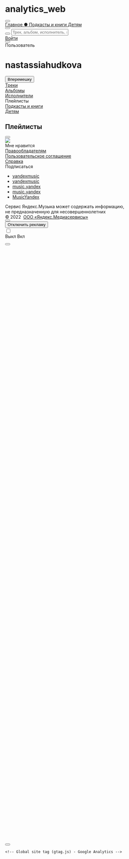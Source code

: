# analytics_web
<!DOCTYPE html>
<html>
<head>
    <meta http-equiv="X-UA-Compatible" content="IE=EmulateIE7,IE=edge"/>
    <meta http-equiv="Content-type" content="text/html; charset=utf-8"/>
    <meta http-equiv="Content-language" content="ru"/>
    <link rel="alternate" hreflang="en" type="text/html" href="https://music.yandex.by/users/nastassiahudkova/playlists?lang=en"/>
    <link rel="alternate" hreflang="hy" type="text/html" href="https://music.yandex.by/users/nastassiahudkova/playlists?lang=hy"/>
    <link rel="alternate" hreflang="uz" type="text/html" href="https://music.yandex.by/users/nastassiahudkova/playlists?lang=uz"/>
    <link rel="alternate" hreflang="kk" type="text/html" href="https://music.yandex.by/users/nastassiahudkova/playlists?lang=kk"/>
    <link rel="alternate" hreflang="uk" type="text/html" href="https://music.yandex.by/users/nastassiahudkova/playlists?lang=uk"/>
    <link rel="alternate" hreflang="az" type="text/html" href="https://music.yandex.by/users/nastassiahudkova/playlists?lang=az"/>
    <meta name="viewport" content="width=device-width, initial-scale=0.7"/>
    <meta name="skype_toolbar" content="skype_toolbar_parser_compatible"/>
    <meta name="robots" content="noyaca"/>
    <title>Яндекс.Музыка</title>
    <link href="/index.css?v=2.144.0" rel="stylesheet" type="text/css"/>
    <link rel="icon" type="image/png" href="/favicon16.png" sizes="16x16"/>
    <link rel="icon" type="image/png" href="/favicon32.png" sizes="32x32"/>
    <link rel="search" type="application/opensearchdescription+xml" href="/opensearch.xml" title="Яндекс.Музыка"/>
    <link rel="apple-touch-icon" href="https://music.yandex.by/blocks/common/apple-touch.60x60.png">
    <link rel="apple-touch-icon" sizes="76x76" href="https://music.yandex.by/blocks/common/apple-touch.76x76.png">
    <link rel="apple-touch-icon" sizes="120x120" href="https://music.yandex.by/blocks/common/apple-touch.120x120.png">
    <link rel="apple-touch-icon" sizes="152x152" href="https://music.yandex.by/blocks/common/apple-touch.152x152.png">
    <link rel="apple-touch-icon" sizes="180x180" href="https://music.yandex.by/blocks/common/apple-touch.180x180.png">
    <meta name="msApplication-ID" content="A025C540.Yandex.Music"/>
    <meta name="msApplication-PackageFamilyName" content="A025C540.Yandex.Music_vfvw9svesycw6"/>
    <script nonce="ppuPBikNVEA6VhJn4RLHyA==">
    !function(i, t) {
        if (i.Ya = i.Ya || {}, Ya.Rum)
            throw new Error("Rum: interface is already defined");
        var n = i.performance,
            e = n && n.timing && n.timing.navigationStart || Ya.startPageLoad || +new Date,
            s = i.requestAnimationFrame;
        Ya.Rum = {
            enabled: !!n,
            vsStart: document.visibilityState,
            vsChanged: !1,
            _defTimes: [],
            _defRes: [],
            _deltaMarks: {},
            _markListeners: {},
            _settings: {},
            _vars: {},
            init: function(i, t) {
                this._settings = i,
                this._vars = t
            },
            getTime: n && n.now ? function() {
                return n.now()
            } : Date.now ? function() {
                return Date.now() - e
            } : function() {
                return new Date - e
            },
            time: function(i) {
                this._deltaMarks[i] = [this.getTime()]
            },
            timeEnd: function(i, t) {
                var n = this._deltaMarks[i];
                n && 0 !== n.length && n.push(this.getTime(), t)
            },
            sendTimeMark: function(i, t, n, e) {
                void 0 === t && (t = this.getTime()),
                this._defTimes.push([i, t, e]),
                this.mark(i, t)
            },
            sendResTiming: function(i, t) {
                this._defRes.push([i, t])
            },
            sendRaf: function(i) {
                var t = this.getSetting("forcePaintTimeSending");
                if (s && (t || !this.isVisibilityChanged())) {
                    var n = this,
                        e = "2616." + i;
                    s(function() {
                        !t && n.isVisibilityChanged() || (n.getSetting("sendFirstRaf") && n.sendTimeMark(e + ".205"), s(function() {
                            !t && n.isVisibilityChanged() || n.sendTimeMark(e + ".1928")
                        }))
                    })
                }
            },
            isVisibilityChanged: function() {
                return this.vsStart && ("visible" !== this.vsStart || this.vsChanged)
            },
            mark: n && n.mark ? function(i, t) {
                n.mark(i + (t ? ": " + t : ""))
            } : function() {},
            getSetting: function(i) {
                var t = this._settings[i];
                return null === t ? null : t || ""
            },
            on: function(i, t) {
                "function" == typeof t && (this._markListeners[i] = this._markListeners[i] || []).push(t)
            },
            sendTrafficData: function() {},
            finalizeLayoutShiftScore: function() {},
            finalizeLargestContentfulPaint: function() {}
        },
        document.addEventListener && document.addEventListener("visibilitychange", function i() {
            Ya.Rum.vsChanged = !0,
            document.removeEventListener("visibilitychange", i)
        })
    }(window);

    !function() {
        var e,
            t = [];
        function n() {
            var n = Ya.Rum.getSetting("clck"),
                i = t.join("\r\n");
            if (t = [], e = null, n && !(navigator.sendBeacon && Ya.Rum.getSetting("beacon") && navigator.sendBeacon(n, i))) {
                var a = new XMLHttpRequest;
                a.open("POST", n),
                a.send(i)
            }
        }
        Ya.Rum.send = function(i, a, o, s, g, u, r) {
            clearTimeout(e);
            var m = Ya.Rum.getSetting("slots"),
                c = Ya.Rum.getSetting("experiments"),
                v = ["/reqid=" + Ya.Rum.getSetting("reqid"), r ? "/" + r.join("/") : "", a ? "/path=" + a : "", g ? "/events=" + g : "", m ? "/slots=" + m.join(";") : "", c ? "/experiments=" + c.join(";") : "", o ? "/vars=" + o : "", "/cts=" + (new Date).getTime(), "/*"];
            t.push(v.join("")),
            t.length < 42 ? e = setTimeout(n, 15) : n()
        }
    }();

    !function() {
        if (window.PerformanceLongTaskTiming) {
            var e = function(e, n) {
                    return (e = e.concat(n)).length > 300 && (e = e.slice(e.length - 300)), e
                },
                n = Ya.Rum._tti = {
                    events: [],
                    eventsAfterTTI: [],
                    fired: !1,
                    observer: new PerformanceObserver(function(r) {
                        var t = r.getEntries();
                        n.events = e(n.events, t),
                        n.fired && (n.eventsAfterTTI = e(n.eventsAfterTTI, t))
                    })
                };
            n.observer.observe({
                entryTypes: ["longtask"]
            })
        }
    }();

    Ya.Rum.observeDOMNode = window.IntersectionObserver ? function(e, i, n) {
        var t = this,
            o = Ya.Rum.getSetting("forcePaintTimeSending");
        !function r() {
            if (o || !t.isVisibilityChanged()) {
                var s = "string" == typeof i ? document.querySelector(i) : i;
                s ? new IntersectionObserver(function(i, n) {
                    !o && t.isVisibilityChanged() || (Ya.Rum.sendTimeMark(e), n.unobserve(s))
                }, n).observe(s) : setTimeout(r, 100)
            }
        }()
    } : function() {};

    !function(n) {
        if (!n.Ya || !Ya.Rum)
            throw new Error("Rum: interface is not defined");
        var e = Ya.Rum;
        e.getSetting = function(n) {
            var t = e._settings[n];
            return null === t ? null : t || ""
        }
    }("undefined" != typeof self ? self : window);

    !function(e, r) {
        var t = {
                client: ["690.2354", 1e3, 100, 0],
                uncaught: ["690.2361", 100, 10, 0],
                external: ["690.2854", 100, 10, 0],
                script: ["690.2609", 100, 10, 0]
            },
            n = {};
        r.ERROR_LEVEL = {
            INFO: "info",
            DEBUG: "debug",
            WARN: "warn",
            ERROR: "error",
            FATAL: "fatal"
        },
        r._errorSettings = {
            clck: "https://yandex.ru/clck/click",
            beacon: !0,
            project: "unknown",
            page: "",
            env: "",
            experiments: [],
            additional: {},
            platform: "",
            region: "",
            dc: "",
            host: "",
            service: "",
            level: "",
            version: "",
            yandexuid: "",
            coordinates_gp: "",
            referrer: !0,
            preventError: !1,
            unhandledRejection: !1,
            uncaughtException: !0,
            debug: !1,
            limits: {},
            silent: {},
            filters: {},
            pageMaxAge: 864e6,
            initTimestamp: +new Date
        };
        var o = !1;
        function a(e, r) {
            for (var t in r)
                r.hasOwnProperty(t) && (e[t] = r[t]);
            return e
        }
        function i(e) {
            return "boolean" == typeof e && (e = +e), "number" == typeof e ? e + "" : null
        }
        r.initErrors = function(t) {
            a(r._errorSettings, t),
            !o && r._errorSettings.uncaughtException && (function() {
                var t = r._errorSettings;
                if (e.addEventListener)
                    e.addEventListener("error", s),
                    t.resourceFails && e.addEventListener("error", l, !0),
                    "Promise" in e && t.unhandledRejection && e.addEventListener("unhandledrejection", function(e) {
                        var r,
                            t = e.reason,
                            n = {};
                        t && (t.stack && t.message ? r = t.message : "[object Event]" === (r = String(t)) ? r = "event.type: " + t.type : "[object Object]" === r && (n.unhandledObject = t), t.target && t.target.src && (n.src = t.target.src), s({
                            message: "Unhandled rejection: " + r,
                            stack: t.stack,
                            additional: n
                        }))
                    });
                else {
                    var n = e.onerror;
                    e.onerror = function(e, r, t, o, a) {
                        s({
                            error: a || new Error(e || "Empty error"),
                            message: e,
                            lineno: t,
                            colno: o,
                            filename: r
                        }),
                        n && n.apply(this, arguments)
                    }
                }
            }(), o = !0)
        },
        r.updateErrors = function(e) {
            a(r._errorSettings, e)
        },
        r.updateAdditional = function(e) {
            r._errorSettings.additional = a(r._errorSettings.additional || {}, e)
        },
        r._handleError = function(e, o) {
            var a,
                i,
                s = r._errorSettings;
            if (s.preventError && e.preventDefault && e.preventDefault(), o)
                a = e,
                i = "client";
            else {
                a = r._normalizeError(e),
                i = a.type;
                var l = s.onError;
                "function" == typeof l && l(a);
                var c = s.transform;
                "function" == typeof c && (a = c(a))
            }
            var u = +new Date,
                d = s.initTimestamp,
                f = s.pageMaxAge;
            if (!(-1 !== f && d && d + f < u)) {
                var g = t[i][1];
                "number" == typeof s.limits[i] && (g = s.limits[i]);
                var p = t[i][2];
                "number" == typeof s.silent[i] && (p = s.silent[i]);
                var m = t[i][3];
                if (m < g || -1 === g) {
                    a.path = t[i][0];
                    var v = r._getErrorData(a, {
                            silent: m < p || -1 === p ? "no" : "yes",
                            isCustom: Boolean(o)
                        }, s),
                        h = function(e) {
                            n[a.message] = !1,
                            r._sendError(e.path, e.vars),
                            t[i][3]++
                        }.bind(this, v);
                    if (void 0 === s.throttleSend)
                        h();
                    else {
                        if (n[a.message])
                            return;
                        n[a.message] = !0,
                        setTimeout(h, s.throttleSend)
                    }
                }
            }
        },
        r._getReferrer = function(r) {
            var t = r.referrer,
                n = typeof t;
            return "function" === n ? t() : "string" === n && t ? t : !1 !== t && e.location ? e.location.href : void 0
        },
        r._buildExperiments = function(e) {
            return e instanceof Array ? e.join(";") : ""
        },
        r._buildAdditional = function(e, r) {
            var t = "";
            try {
                var n = a(a({}, e), r);
                0 !== Object.keys(n).length && (t = JSON.stringify(n))
            } catch (e) {}
            return t
        },
        r._getErrorData = function(t, n, o) {
            n = n || {};
            var a = r._buildExperiments(o.experiments),
                s = r._buildAdditional(o.additional, t.additional),
                l = {
                    "-stack": t.stack,
                    "-url": t.file,
                    "-line": t.line,
                    "-col": t.col,
                    "-block": t.block,
                    "-method": t.method,
                    "-msg": t.message,
                    "-env": o.env,
                    "-external": t.external,
                    "-externalCustom": t.externalCustom,
                    "-project": o.project,
                    "-service": t.service || o.service,
                    "-page": t.page || o.page,
                    "-platform": o.platform,
                    "-level": t.level,
                    "-experiments": a,
                    "-version": o.version,
                    "-region": o.region,
                    "-dc": o.dc,
                    "-host": o.host,
                    "-yandexuid": o.yandexuid,
                    "-coordinates_gp": t.coordinates_gp || o.coordinates_gp,
                    "-referrer": r._getReferrer(o),
                    "-source": t.source,
                    "-sourceMethod": t.sourceMethod,
                    "-type": n.isCustom ? t.type : "",
                    "-additional": s,
                    "-adb": i(Ya.blocker) || i(o.blocker),
                    "-cdn": e.YaStaticRegion,
                    "-ua": navigator.userAgent,
                    "-silent": n.silent,
                    "-ts": +new Date,
                    "-init-ts": o.initTimestamp
                };
            return o.debug && e.console && console[console[t.level] ? t.level : "error"]("[error-counter] " + t.message, l, t.stack), {
                path: t.path,
                vars: l
            }
        },
        r._baseNormalizeError = function(e) {
            var r = (e = e || {}).error,
                t = e.filename || e.fileName || "",
                n = r && r.stack || e.stack || "",
                o = e.message || "",
                a = r && r.additional || e.additional;
            return {
                file: t,
                line: e.lineno || e.lineNumber,
                col: e.colno || e.colNumber,
                stack: n,
                message: o,
                additional: a
            }
        },
        r._normalizeError = function(e) {
            var t = r._baseNormalizeError(e),
                n = "uncaught",
                o = r._isExternalError(t.file, t.message, t.stack),
                a = "",
                i = "";
            return o.hasExternal ? (n = "external", a = o.common, i = o.custom) : /^Script error\.?$/.test(t.message) && (n = "script"), t.external = a, t.externalCustom = i, t.type = n, t
        },
        r._createVarsString = function(e) {
            var r = [];
            for (var t in e)
                e.hasOwnProperty(t) && (e[t] || 0 === e[t]) && r.push(t + "=" + encodeURIComponent(e[t]).replace(/\*/g, "%2A"));
            return r.join(",")
        },
        r._sendError = function(e, t) {
            r.send(null, e, r._createVarsString(t), null, null, null, null)
        };
        var s = function(e) {
                r._handleError(e, !1)
            },
            l = function(e) {
                var t = e.target;
                if (t) {
                    var n = t.srcset || t.src;
                    if (n || (n = t.href), n) {
                        var o = t.tagName || "UNKNOWN";
                        r.logError({
                            message: o + " load error",
                            additional: {
                                src: n
                            }
                        })
                    }
                }
            }
    }("undefined" != typeof self ? self : window, Ya.Rum);

    !function(e) {
        var r = {
            url: {
                0: /(miscellaneous|extension)_bindings/,
                1: /^chrome:/,
                2: /kaspersky-labs\.com\//,
                3: /^(?:moz|chrome)-extension:\/\//,
                4: /^file:/,
                5: /^resource:\/\//,
                6: /webnetc\.top/,
                7: /local\.adguard\.com/
            },
            message: {
                0: /__adgRemoveDirect/,
                1: /Content Security Policy/,
                2: /vid_mate_check/,
                3: /ucapi/,
                4: /Access is denied/i,
                5: /^Uncaught SecurityError/i,
                6: /__ybro/,
                7: /__show__deepen/,
                8: /ntp is not defined/,
                9: /Cannot set property 'install' of undefined/,
                10: /NS_ERROR/,
                11: /Error loading script/,
                12: /^TypeError: undefined is not a function$/,
                13: /__firefox__\.(?:favicons|metadata|reader|searchQueryForField|searchLoginField)/
            },
            stack: {
                0: /(?:moz|chrome)-extension:\/\//,
                1: /adguard.*\.user\.js/i
            }
        };
        function n(e, r) {
            if (e && r) {
                var n = [];
                for (var o in r)
                    if (r.hasOwnProperty(o)) {
                        var i = r[o];
                        "string" == typeof i && (i = new RegExp(i)),
                        i instanceof RegExp && i.test(e) && n.push(o)
                    }
                return n.join("_")
            }
        }
        function o(e, o) {
            var i,
                t = [];
            for (var s in r)
                r.hasOwnProperty(s) && (i = n(e[s], o[s])) && t.push(s + "~" + i);
            return t.join(";")
        }
        e._isExternalError = function(n, i, t) {
            var s = e._errorSettings.filters || {},
                a = {
                    url: (n || "") + "",
                    message: (i || "") + "",
                    stack: (t || "") + ""
                },
                c = o(a, r),
                u = o(a, s);
            return {
                common: c,
                custom: u,
                hasExternal: !(!c && !u)
            }
        }
    }(Ya.Rum);

    !function() {
        "use strict";
        var e;
        (e = Ya.Rum).logError = function(r, o) {
            r = r || {},
            "string" != typeof o && void 0 !== o || ((o = new Error(o)).justCreated = !0);
            var a = r.message || "",
                s = e._baseNormalizeError(o);
            s.message && (a && (a += "; "), a += s.message),
            s.message = a || "Empty error";
            for (var t = ["service", "source", "type", "block", "additional", "level", "page", "method", "sourceMethod", "coordinates_gp"], i = 0; i < t.length; i++) {
                var n = t[i];
                r[n] ? s[n] = r[n] : o && o[n] && (s[n] = o[n])
            }
            e._handleError(s, !0)
        }
    }();

    Ya.Rum.init({
        beacon: !!navigator.sendBeacon,
        clck: 'https://yandex.ru/clck/click',
        slots: ["production"],
        reqid: '1644148944856021-3598580126021618976',
        sendClientUa: true
    }, {
        '287': '157',
        '143': '28.56.2048',
        // ru.music.desktop,

        '-project': 'MusicWeb',
        // Название проекта
        '-page': 'index',
        // Страница сервиса, например: index, search, product
        '-env': "production",

        '-version': "2.144.0" // Версия [статики] вашего приложения
    });
    Ya.Rum.observeDOMNode('2876', '.centerblock');
    Ya.Rum.initErrors({
        project: "music",
        page: "index",
        region: 157,
        platform: "desktop",
        env: "production",
        version: "2.144.0"
    });
    </script>
    <script src="https://an.yandex.ru/system/adfox.js"></script>
    <link rel="manifest" href="/manifest.json"/>
<!-- Global site tag (gtag.js) - Google Analytics -->
<script async src="https://www.googletagmanager.com/gtag/js?id=UA-219544631-1"></script>
<script>
  window.dataLayer = window.dataLayer || [];
  function gtag(){dataLayer.push(arguments);}
  gtag('js', new Date());

  gtag('config', 'UA-219544631-1');
</script>


</head>
<body class="theme-white">
    <script nonce="ppuPBikNVEA6VhJn4RLHyA==">
    var Mu = {
        "experiments": {
            "ABTestIds": "487661,59;488273,8;488278,58;505092,53",
            "AbTestFlagTest": "on_Yandexuid",
            "SubStation": "2020may",
            "WebBranchToAppsflyer": "on",
            "WebBranchToAppsflyerHome": "on",
            "WebGenerativeStationPage": "default",
            "WebGenerativeTab": "default",
            "WebInteractiveSplashscreenWithTrackTimeLimit": "30sec",
            "WebKidsCollection": "on",
            "WebKidsLanding": "on",
            "WebResults2021": "default",
            "WebRupWave": "default",
            "WebRupWaveAnimation": "default",
            "WebTouchReact2021": "control",
            "WebYMConnect": "default",
            "adv": "newMinimalBlock",
            "barBelowExperiment": "default",
            "boostConfigExperiment61fa84f60f52012e4aa13377": "on",
            "boostConfigExperiment61fbe406dc05de30ef8d5dd4": "on",
            "boostConfigExperiment61fd2548dd99cc6f8754922c": "default",
            "boostConfigExperiment61fd255ddd99cc6f87549230": "default",
            "boostConfigExperiment61fd2569dd99cc6f87549234": "on",
            "branchLinks": "default",
            "contextPinnedShots": "default",
            "hideChildContentFromRecently": "on",
            "miniBrick": "app",
            "musicCrackdownTiming": "default",
            "musicMobileWebLocked": "play",
            "musicPrice": "default",
            "musicSearchRanking": "ms-549-personalization-835884",
            "musicTestDebugProducts": "default",
            "playlistBoostExperiment607289c805a7dd7ae28a8b04": "default",
            "playlistBoostExperiment607289d405a7dd7ae28a8b07": "default",
            "playlistBoostExperiment61fa851e1cabd1021fb0edbf": "on",
            "playlistBoostExperiment61fbe428dc05de30ef8d5dd8": "on",
            "playlistBoostExperiment61fc97d22dd9dd7bfd3e8384": "default",
            "playlistBoostExperiment61fc97df2dd9dd7bfd3e8386": "default",
            "playlistBoostExperiment61fc97ec2dd9dd7bfd3e8388": "on",
            "playlistBoostExperiment61fc98222dd9dd7bfd3e838a": "default",
            "playlistBoostExperiment61fc98312dd9dd7bfd3e838c": "default",
            "playlistBoostExperiment61fc983d2dd9dd7bfd3e838e": "default",
            "playlistBoostExperiment61fc98492dd9dd7bfd3e8390": "default",
            "playlistBoostExperiment61fc98552dd9dd7bfd3e8392": "default",
            "playlistBoostExperiment61fc98662dd9dd7bfd3e8394": "default",
            "playlistBoostExperiment61fc98762dd9dd7bfd3e8396": "default",
            "playlistBoostExperiment61fc98842dd9dd7bfd3e8398": "default",
            "playlistBoostExperiment61fd257fdd99cc6f87549238": "on",
            "plusWeb": "on",
            "useHlsTracks": "default",
            "webAntiMusicBlockNaGlavnoi": "on",
            "webBannerRefrash": "default",
            "webBarBelowRubilnik": "on",
            "webChromeCast": "default",
            "webSidebarBanner": "default",
            "webStationsHeadLink": "default",
            "webTouchAutoPaywall": "default"
        },
        "hostname": "music.yandex.by",
        "authData": {
            "user": {
                "sign": "351ca60b8915ae7ec73f13d9abcfbd345ac39c29:1644148944902",
                "sk": "y1abc381311d8e1084f4fa7a764f0a79e",
                "device_id": "b385e8a87a23e012895775a8fb8e66807323d7838",
                "onlyDeviceId": false,
                "isHosted": false,
                "name": "",
                "login": "",
                "uid": 0,
                "hasEmail": false
            },
            "experiments": "{\"ABTestIds\":\"487661,59;488273,8;488278,58;505092,53\",\"AbTestFlagTest\":\"on_Yandexuid\",\"SubStation\":\"2020may\",\"WebBranchToAppsflyer\":\"on\",\"WebBranchToAppsflyerHome\":\"on\",\"WebGenerativeStationPage\":\"default\",\"WebGenerativeTab\":\"default\",\"WebInteractiveSplashscreenWithTrackTimeLimit\":\"30sec\",\"WebKidsCollection\":\"on\",\"WebKidsLanding\":\"on\",\"WebResults2021\":\"default\",\"WebRupWave\":\"default\",\"WebRupWaveAnimation\":\"default\",\"WebTouchReact2021\":\"control\",\"WebYMConnect\":\"default\",\"adv\":\"newMinimalBlock\",\"barBelowExperiment\":\"default\",\"boostConfigExperiment61fa84f60f52012e4aa13377\":\"on\",\"boostConfigExperiment61fbe406dc05de30ef8d5dd4\":\"on\",\"boostConfigExperiment61fd2548dd99cc6f8754922c\":\"default\",\"boostConfigExperiment61fd255ddd99cc6f87549230\":\"default\",\"boostConfigExperiment61fd2569dd99cc6f87549234\":\"on\",\"branchLinks\":\"default\",\"contextPinnedShots\":\"default\",\"hideChildContentFromRecently\":\"on\",\"miniBrick\":\"app\",\"musicCrackdownTiming\":\"default\",\"musicMobileWebLocked\":\"play\",\"musicPrice\":\"default\",\"musicSearchRanking\":\"ms-549-personalization-835884\",\"musicTestDebugProducts\":\"default\",\"playlistBoostExperiment607289c805a7dd7ae28a8b04\":\"default\",\"playlistBoostExperiment607289d405a7dd7ae28a8b07\":\"default\",\"playlistBoostExperiment61fa851e1cabd1021fb0edbf\":\"on\",\"playlistBoostExperiment61fbe428dc05de30ef8d5dd8\":\"on\",\"playlistBoostExperiment61fc97d22dd9dd7bfd3e8384\":\"default\",\"playlistBoostExperiment61fc97df2dd9dd7bfd3e8386\":\"default\",\"playlistBoostExperiment61fc97ec2dd9dd7bfd3e8388\":\"on\",\"playlistBoostExperiment61fc98222dd9dd7bfd3e838a\":\"default\",\"playlistBoostExperiment61fc98312dd9dd7bfd3e838c\":\"default\",\"playlistBoostExperiment61fc983d2dd9dd7bfd3e838e\":\"default\",\"playlistBoostExperiment61fc98492dd9dd7bfd3e8390\":\"default\",\"playlistBoostExperiment61fc98552dd9dd7bfd3e8392\":\"default\",\"playlistBoostExperiment61fc98662dd9dd7bfd3e8394\":\"default\",\"playlistBoostExperiment61fc98762dd9dd7bfd3e8396\":\"default\",\"playlistBoostExperiment61fc98842dd9dd7bfd3e8398\":\"default\",\"playlistBoostExperiment61fd257fdd99cc6f87549238\":\"on\",\"plusWeb\":\"on\",\"useHlsTracks\":\"default\",\"webAntiMusicBlockNaGlavnoi\":\"on\",\"webBannerRefrash\":\"default\",\"webBarBelowRubilnik\":\"on\",\"webChromeCast\":\"default\",\"webSidebarBanner\":\"default\",\"webStationsHeadLink\":\"default\",\"webTouchAutoPaywall\":\"default\"}"
        },
        "serviceName": "music",
        "settings": {
            "module": "index",
            "date": 1644148944920,
            "pathname": "/users/nastassiahudkova/playlists",
            "tld": "by",
            "mdaEnabled": false,
            "isDev": false,
            "isYandex": false,
            "isCIS": true,
            "compat": 10,
            "lang": "ru",
            "badRegion": false,
            "region": 149,
            "nativeRegion": 157,
            "portalRegion": {
                "id": 149,
                "type": 3,
                "parent_id": 166,
                "capital_id": 157,
                "geo_parent_id": 0,
                "city_id": 157,
                "name": "Беларусь",
                "native_name": "",
                "iso_name": "BY",
                "is_main": false,
                "en_name": "Belarus",
                "short_en_name": "BY",
                "bgp_name": "",
                "phone_code": "375",
                "phone_code_old": "",
                "zip_code": "",
                "zip_code_old": "",
                "position": 0,
                "population": 9498700,
                "synonyms": "Беларусь, Беларуссия, Белорусия, Беларусия, Белорусь, Белоруссия, Республика Беларусь, Республика Беларуссия",
                "latitude": 52.858248,
                "longitude": 27.701393,
                "latitude_size": 4.909693,
                "longitude_size": 9.598211,
                "zoom": 7,
                "services": 99,
                "tzname": "Europe/Minsk",
                "official_languages": "be,ru",
                "widespread_languages": "be,pl,ru,uk",
                "is_eu": false,
                "iso_alpha3": "BLR",
                "services_names": ["bs", "yaca", "tv", "ad"]
            },
            "city": 157,
            "countryISO": "BY",
            "storage": "*.storage.music.yandex.net",
            "avatars": "avatars.yandex.net",
            "social": "https://social.yandex.by/",
            "passport": "https://passport.yandex.by/",
            "passportApi": "https://api.passport.yandex.by/",
            "socket": "wss://ws-api.music.yandex.net/",
            "mbformUrl": "https://payment-widget.ott.yandex.{{tld}}",
            "regions": {
                "native": 157,
                "working": 149,
                "show": 149,
                "cookie": 157,
                "portal": {
                    "id": 149,
                    "type": 3,
                    "parent_id": 166,
                    "capital_id": 157,
                    "geo_parent_id": 0,
                    "city_id": 157,
                    "name": "Беларусь",
                    "native_name": "",
                    "iso_name": "BY",
                    "is_main": false,
                    "en_name": "Belarus",
                    "short_en_name": "BY",
                    "bgp_name": "",
                    "phone_code": "375",
                    "phone_code_old": "",
                    "zip_code": "",
                    "zip_code_old": "",
                    "position": 0,
                    "population": 9498700,
                    "synonyms": "Беларусь, Беларуссия, Белорусия, Беларусия, Белорусь, Белоруссия, Республика Беларусь, Республика Беларуссия",
                    "latitude": 52.858248,
                    "longitude": 27.701393,
                    "latitude_size": 4.909693,
                    "longitude_size": 9.598211,
                    "zoom": 7,
                    "services": 99,
                    "tzname": "Europe/Minsk",
                    "official_languages": "be,ru",
                    "widespread_languages": "be,pl,ru,uk",
                    "is_eu": false,
                    "iso_alpha3": "BLR",
                    "services_names": ["bs", "yaca", "tv", "ad"]
                }
            },
            "uatraits": {
                "isMobile": false,
                "isTouch": false,
                "isBrowser": true,
                "BrowserEngine": "WebKit",
                "BrowserEngineVersion": "605.1.15",
                "BrowserName": "Safari",
                "BrowserVersion": "14.1",
                "OSFamily": "MacOS",
                "OSVersion": "10.15.7",
                "isOldSafari": false
            },
            "sandbox": "sandbox.music.yandex.net",
            "requestId": "1644148944856021-3598580126021618976",
            "csp": {
                "allowedHosts": ["music.yandex.by", "music.yandex.ru", "yastatic.net", "mc.yandex.by", "mc.yandex.ru", "www.googletagmanager.com", "www.googleadservices.com", "www.google-analytics.com", "ssl.google-analytics.com", "googleads.g.doubleclick.net", "www.google.com", "www.google.ru", "*.ibytedtos.com", "*.ipstatp.com", "yandex.ru", "social.yandex.by", "social.yandex.ru", "an.yandex.ru", "banners.adfox.by", "banners.adfox.ru", "yastat.net", "yabs.yandex.ru", "api-maps.yandex.ru", "widget.tickets.yandex.ru", "widget.afisha.yandex.ru", "widget.tickets.yandex.by", "widget.afisha.yandex.by", "widget.afisha.dev.yandex.by", "widget.afisha.dev.yandex.ru", "www.youtube.com", "www.gstatic.com", "s.ytimg.com", "yandex.st", "ads.adfox.ru", "ads6.adfox.ru", "z.moatads.com/publicispgrusweboramavideo560878795851/moatvideo.js", "geo.moatads.com/n.js", "blob:", "epislon.ru", "payment-widget.ott.yandex.ru", "testing.payment-widget.ott.yandex.ru", "flashservice.adobe.com", "www.tns-counter.ru", "ar.tns-counter.ru", "www.ivi.ru"],
                "reportUrl": "https://csp.yandex.net"
            },
            "theme": "default",
            "bilet": {
                "url": "https://widget.afisha.yandex.ru/dealer/dealer.js",
                "clientKey": "a0e48a18-a9a5-435d-83f2-168672b658d4",
                "mobileClientKey": "3abf2f78-5393-4897-9035-6528a59c1045"
            },
            "extraPlayersInSettings": {
                "porsche": "on",
                "rocket": "on",
                "winter": "on"
            },
            "serverSide": false
        },
        "location": {
            "protocol": "https:",
            "slashes": true,
            "auth": null,
            "host": "music.yandex.by",
            "port": null,
            "hostname": "music.yandex.by",
            "hash": null,
            "search": null,
            "query": {},
            "pathname": "/users/nastassiahudkova/playlists",
            "path": "/users/nastassiahudkova/playlists",
            "href": "https://music.yandex.by/users/nastassiahudkova/playlists"
        },
        "libraryData": {
            "value": {
                "success": false,
                "reason": "unauthorized"
            }
        },
        "genres": {
            "structure": [{
                "id": "all"
            }, {
                "id": "pop",
                "subGenres": [{
                    "id": "ruspop",
                    "hideInRegions": [181]
                }, {
                    "id": "disco"
                }, {
                    "id": "kpop"
                }, {
                    "id": "turkishpop",
                    "showInRegions": [983]
                }, {
                    "id": "uzbekpop",
                    "showInRegions": [171]
                }, {
                    "id": "japanesepop"
                }, {
                    "id": "israelipop",
                    "showInRegions": [181]
                }, {
                    "id": "azerbaijanpop",
                    "showInRegions": [167]
                }]
            }, {
                "id": "allrock",
                "subGenres": [{
                    "id": "rusrock",
                    "hideInRegions": [181]
                }, {
                    "id": "rock-n-roll"
                }, {
                    "id": "prog-rock"
                }, {
                    "id": "post-rock"
                }, {
                    "id": "new-wave"
                }, {
                    "id": "ukrrock",
                    "showInRegions": [187]
                }, {
                    "id": "folkrock"
                }, {
                    "id": "stonerrock"
                }, {
                    "id": "hardrock"
                }, {
                    "id": "turkishrock",
                    "showInRegions": [983]
                }, {
                    "id": "rock"
                }, {
                    "id": "israelirock",
                    "showInRegions": [181]
                }]
            }, {
                "id": "indie",
                "subGenres": [{
                    "id": "local-indie",
                    "hideInRegions": [181]
                }]
            }, {
                "id": "metal",
                "subGenres": [{
                    "id": "progmetal"
                }, {
                    "id": "epicmetal"
                }, {
                    "id": "folkmetal"
                }, {
                    "id": "gothicmetal"
                }, {
                    "id": "industrial"
                }, {
                    "id": "sludgemetal"
                }, {
                    "id": "postmetal"
                }, {
                    "id": "extrememetal"
                }, {
                    "id": "numetal"
                }, {
                    "id": "metalcoregenre"
                }, {
                    "id": "heavymetal"
                }, {
                    "id": "thrashmetal"
                }, {
                    "id": "deathmetal"
                }, {
                    "id": "blackmetal"
                }, {
                    "id": "doommetal"
                }, {
                    "id": "alternativemetal"
                }]
            }, {
                "id": "alternative",
                "subGenres": [{
                    "id": "posthardcore"
                }, {
                    "id": "hardcore"
                }, {
                    "id": "turkishalternative",
                    "showInRegions": [983]
                }]
            }, {
                "id": "electronic",
                "subGenres": [{
                    "id": "techno"
                }, {
                    "id": "house"
                }, {
                    "id": "trance"
                }, {
                    "id": "breakbeatgenre"
                }, {
                    "id": "drum-n-bass"
                }, {
                    "id": "dubstep"
                }, {
                    "id": "ambientgenre"
                }, {
                    "id": "experimental"
                }, {
                    "id": "ukgaragegenre"
                }, {
                    "id": "idmgenre"
                }, {
                    "id": "bassgenre"
                }]
            }, {
                "id": "dance"
            }, {
                "id": "hip-hop",
                "subGenres": [{
                    "id": "rusrap",
                    "hideInRegions": [181]
                }, {
                    "id": "foreignrap",
                    "hideInRegions": [181]
                }, {
                    "id": "turkishrap",
                    "showInRegions": [983]
                }, {
                    "id": "israelirap",
                    "showInRegions": [181]
                }]
            }, {
                "id": "r-n-b",
                "subGenres": [{
                    "id": "soul"
                }, {
                    "id": "funk"
                }]
            }, {
                "id": "jazz",
                "subGenres": [{
                    "id": "tradjazz"
                }, {
                    "id": "modernjazz"
                }, {
                    "id": "bebopgenre"
                }, {
                    "id": "vocaljazz"
                }, {
                    "id": "smoothjazz"
                }, {
                    "id": "bigbands"
                }]
            }, {
                "id": "blues"
            }, {
                "id": "reggae",
                "subGenres": [{
                    "id": "reggaeton"
                }, {
                    "id": "dub"
                }]
            }, {
                "id": "ska"
            }, {
                "id": "punk"
            }, {
                "id": "world",
                "subGenres": [{
                    "id": "russian"
                }, {
                    "id": "tatar",
                    "hideInRegions": [181]
                }, {
                    "id": "celtic"
                }, {
                    "id": "balkan"
                }, {
                    "id": "european"
                }, {
                    "id": "jewish"
                }, {
                    "id": "eastern"
                }, {
                    "id": "african"
                }, {
                    "id": "latin-american"
                }, {
                    "id": "american"
                }, {
                    "id": "romances"
                }, {
                    "id": "argentinetango"
                }, {
                    "id": "armenian"
                }, {
                    "id": "georgian"
                }, {
                    "id": "azerbaijani"
                }, {
                    "id": "caucasian",
                    "hideInRegions": [181]
                }, {
                    "id": "turkishclassical",
                    "showInRegions": [983]
                }, {
                    "id": "arabesquemusic",
                    "showInRegions": [983]
                }, {
                    "id": "turkishfolk",
                    "showInRegions": [983]
                }]
            }, {
                "id": "estrada",
                "subGenres": [{
                    "id": "rusestrada",
                    "hideInRegions": [181]
                }]
            }, {
                "id": "shanson",
                "hideInRegions": [181]
            }, {
                "id": "country"
            }, {
                "id": "soundtrack",
                "subGenres": [{
                    "id": "films"
                }, {
                    "id": "tv-series"
                }, {
                    "id": "animated-films"
                }, {
                    "id": "videogame-music"
                }, {
                    "id": "animemusic"
                }, {
                    "id": "musical"
                }, {
                    "id": "bollywood",
                    "hideInRegions": [159]
                }]
            }, {
                "id": "easy",
                "subGenres": [{
                    "id": "lounge"
                }, {
                    "id": "new-age"
                }, {
                    "id": "meditative"
                }]
            }, {
                "id": "children"
            }, {
                "id": "naturesounds"
            }, {
                "id": "singer-songwriter",
                "hideInRegions": [181],
                "subGenres": [{
                    "id": "rusbards",
                    "showInRegions": [225]
                }, {
                    "id": "foreignbard",
                    "showInRegions": [225]
                }]
            }, {
                "id": "for-children",
                "hideInRegions": [181]
            }, {
                "id": "fairytales",
                "hideInRegions": [181]
            }, {
                "id": "poemsforchildren"
            }, {
                "id": "podcast",
                "showInRegions": [225, 149, 159],
                "subGenres": [{
                    "id": "arts"
                }, {
                    "id": "business"
                }, {
                    "id": "comedy"
                }, {
                    "id": "education"
                }, {
                    "id": "health"
                }, {
                    "id": "music"
                }, {
                    "id": "hobbies"
                }, {
                    "id": "technology"
                }, {
                    "id": "government"
                }, {
                    "id": "history"
                }, {
                    "id": "familypodcasts"
                }, {
                    "id": "news"
                }, {
                    "id": "religion"
                }, {
                    "id": "science"
                }, {
                    "id": "society"
                }, {
                    "id": "recreation"
                }, {
                    "id": "filmpodcasts"
                }, {
                    "id": "narrative"
                }, {
                    "id": "artwork"
                }]
            }, {
                "id": "classicalmusic",
                "subGenres": [{
                    "id": "opera"
                }, {
                    "id": "modern-classical"
                }, {
                    "id": "classical"
                }, {
                    "id": "classicalmasterpieces"
                }]
            }, {
                "id": "fiction",
                "subGenres": [{
                    "id": "romancenovel"
                }, {
                    "id": "historicalfiction"
                }, {
                    "id": "sciencefiction"
                }, {
                    "id": "fantasyliterature"
                }, {
                    "id": "actionandadventure"
                }, {
                    "id": "crimeandmystery"
                }, {
                    "id": "horrorandthrillers"
                }, {
                    "id": "dramaliterature"
                }]
            }, {
                "id": "nonfictionliterature",
                "subGenres": [{
                    "id": "community"
                }, {
                    "id": "work"
                }, {
                    "id": "technologies"
                }, {
                    "id": "hls"
                }, {
                    "id": "selfdevelopment"
                }, {
                    "id": "psychologyandphilosophy"
                }, {
                    "id": "religionandspirituality"
                }, {
                    "id": "biographyandmemoirs"
                }, {
                    "id": "popularsciencebooks"
                }]
            }, {
                "id": "booksnotinrussian",
                "subGenres": [{
                    "id": "audiobooksinenglish"
                }]
            }, {
                "id": "readings"
            }, {
                "id": "other",
                "subGenres": [{
                    "id": "sport"
                }, {
                    "id": "holiday"
                }]
            }],
            "titles": {
                "all": "Музыка всех жанров",
                "pop": "Поп",
                "allrock": "Рок",
                "indie": "Инди",
                "metal": "Метал",
                "alternative": "Альтернатива",
                "electronics": "Электроника",
                "electronic": "Электроника",
                "dance": "Танцевальная",
                "rap": "Рэп и хип-хоп",
                "hip-hop": "Рэп и хип-хоп",
                "rnb": "R\u0026B",
                "r-n-b": "R\u0026B",
                "jazz": "Джаз",
                "blues": "Блюз",
                "reggae": "Регги",
                "ska": "Ска",
                "punk": "Панк",
                "folk": "Музыка мира",
                "world": "Музыка мира",
                "estrada": "Эстрада",
                "shanson": "Шансон",
                "country": "Кантри",
                "soundtrack": "Саундтреки",
                "relax": "Лёгкая музыка",
                "easy": "Лёгкая музыка",
                "children": "Детская музыка со всего мира",
                "naturesounds": "Звуки природы и шум города",
                "bard": "Авторская песня",
                "singer-songwriter": "Авторская песня",
                "forchildren": "Детская",
                "for-children": "Детская",
                "fairytales": "Аудиосказки",
                "poemsforchildren": "Стихи для детей",
                "podcasts": "Подкасты",
                "podcast": "Подкасты",
                "classicalmusic": "Классика",
                "fiction": "Художественная литература",
                "nonfictionliterature": "Нон-фикшн",
                "booksnotinrussian": "Аудиокниги на иностранном языке",
                "audiobooks": "Разговорное",
                "readings": "Разговорное",
                "other": "Другое",
                "ruspop": "Русская поп-музыка",
                "disco": "Диско",
                "kpop": "K-pop",
                "turkishpop": "Турецкая поп-музыка",
                "uzbekpop": "Узбекская поп-музыка",
                "japanesepop": "J-pop",
                "israelipop": "Израильская поп-музыка",
                "azerbaijanpop": "Азербайджанская поп-музыка",
                "rusrock": "Русский рок",
                "rnr": "Рок-н-ролл",
                "rock-n-roll": "Рок-н-ролл",
                "prog": "Прогрессивный рок",
                "prog-rock": "Прогрессивный рок",
                "postrock": "Пост-рок",
                "post-rock": "Пост-рок",
                "newwave": "New Wave",
                "new-wave": "New Wave",
                "ukrrock": "Украинский рок",
                "folkrock": "Фолк-рок",
                "stonerrock": "Стоунер-рок",
                "hardrock": "Хард-рок",
                "turkishrock": "Турецкий рок",
                "rock": "Иностранный рок",
                "israelirock": "Израильский рок",
                "local-indie": "Местное",
                "progmetal": "Прогрессив",
                "epicmetal": "Эпический",
                "folkmetal": "Фолк",
                "gothicmetal": "Готический",
                "industrial": "Индастриал",
                "sludgemetal": "Сладж",
                "postmetal": "Пост-метал",
                "extrememetal": "Экстрим",
                "numetal": "Ню-метал",
                "metalcoregenre": "Металкор",
                "classicmetal": "Хэви-метал",
                "heavymetal": "Хэви-метал",
                "thrashmetal": "Трэш-метал",
                "deathmetal": "Дэт-метал",
                "blackmetal": "Блэк-метал",
                "doommetal": "Дум-метал",
                "alternativemetal": "Альтернативный метал",
                "posthardcore": "Пост-хардкор",
                "hardcore": "Хардкор",
                "turkishalternative": "Турецкая альтернативная музыка",
                "techno": "Техно",
                "house": "Хаус",
                "trance": "Транс",
                "breakbeatgenre": "Брейкбит",
                "dnb": "Драм-н-бэйс",
                "drum-n-bass": "Драм-н-бэйс",
                "dubstep": "Дабстеп",
                "ambientgenre": "Эмбиент",
                "experimental": "Экспериментальная",
                "ukgaragegenre": "UK Garage",
                "idmgenre": "IDM",
                "bassgenre": "Бейс",
                "rusrap": "Русский рэп",
                "foreignrap": "Иностранный рэп",
                "turkishrap": "Турецкий рэп и хип-хоп",
                "israelirap": "Израильский рэп и хип-хоп",
                "soul": "Соул",
                "funk": "Фанк",
                "tradjazz": "Традиционный",
                "conjazz": "Современный",
                "modernjazz": "Современный",
                "bebopgenre": "Бибоп",
                "vocaljazz": "Вокальный джаз",
                "smoothjazz": "Смус-джаз",
                "bigbands": "Биг бэнды",
                "reggaeton": "Реггетон",
                "dub": "Даб",
                "rusfolk": "Русская",
                "russian": "Русская",
                "tatar": "Татарская",
                "celtic": "Кельтская",
                "balkan": "Балканская",
                "eurofolk": "Европейская",
                "european": "Европейская",
                "jewish": "Еврейская",
                "eastern": "Восточная",
                "african": "Африканская",
                "latinfolk": "Латиноамериканская",
                "latin-american": "Латиноамериканская",
                "amerfolk": "Американская",
                "american": "Американская",
                "romances": "Романсы",
                "argentinetango": "Аргентинское танго",
                "armenian": "Армянская",
                "georgian": "Грузинская",
                "azerbaijani": "Азербайджанская",
                "caucasian": "Кавказская",
                "turkishclassical": "Турецкая классическая музыка",
                "arabesquemusic": "Арабеска",
                "turkishfolk": "Турецкая народная музыка",
                "rusestrada": "Русская",
                "films": "Из фильмов",
                "tvseries": "Из сериалов",
                "tv-series": "Из сериалов",
                "animated": "Из мультфильмов",
                "animated-films": "Из мультфильмов",
                "videogame": "Из видеоигр",
                "videogame-music": "Из видеоигр",
                "animemusic": "Аниме",
                "musical": "Мюзиклы",
                "bollywood": "Болливуд",
                "lounge": "Лаундж",
                "newage": "Нью-эйдж",
                "new-age": "Нью-эйдж",
                "meditation": "Медитация",
                "meditative": "Медитация",
                "rusbards": "Русская",
                "foreignbard": "Иностранная",
                "arts": "Творчество",
                "business": "Бизнес",
                "comedypodcasts": "Юмор",
                "comedy": "Юмор",
                "education": "Образование",
                "health": "ЗОЖ",
                "musicpodcasts": "Музыка",
                "music": "Музыка",
                "hobbies": "Игры и хобби",
                "technology": "Технологии",
                "government": "Политика",
                "historypodcasts": "История",
                "history": "История",
                "familypodcasts": "Для всей семьи",
                "news": "Новости",
                "religion": "Религия",
                "science": "Научпоп",
                "society": "Общество и культура",
                "recreation": "Спорт и отдых",
                "filmpodcasts": "ТВ и кино",
                "narrative": "Нарратив",
                "artwork": "Искусство",
                "vocal": "Вокал",
                "opera": "Вокал",
                "modern": "Современная классика",
                "modern-classical": "Современная классика",
                "classical": "Мировая классика",
                "classicalmasterpieces": "Шедевры мировой классики",
                "romancenovel": "Любовные романы",
                "historicalfiction": "Исторические романы",
                "sciencefiction": "Фантастика",
                "fantasyliterature": "Фэнтези",
                "actionandadventure": "Приключения и экшн",
                "crimeandmystery": "Детективы",
                "horrorandthrillers": "Ужасы и триллеры",
                "dramaliterature": "Драма",
                "community": "О семье и обществе",
                "work": "О бизнесе",
                "technologies": "О технологиях",
                "hls": "О здоровом образе жизни",
                "selfdevelopment": "О саморазвитии",
                "psychologyandphilosophy": "О психологии и философии",
                "religionandspirituality": "О духовном",
                "biographyandmemoirs": "Биографии и мемуары",
                "popularsciencebooks": "Популярно о науке",
                "audiobooksinenglish": "На английском",
                "sport": "Спортивная",
                "holiday": "Праздничная"
            },
            "customTitles": {
                "all": "Музыка всех жанров",
                "allrock": "Рок",
                "dance": "Танцевальная музыка",
                "children": "Детская музыка со всего мира",
                "naturesounds": "Звуки природы и шум города",
                "forchildren": "Детская музыка",
                "for-children": "Детская музыка",
                "poemsforchildren": "Стихи для детей",
                "podcasts": "Подкасты",
                "podcast": "Подкасты",
                "classicalmusic": "Классическая музыка",
                "nonfictionliterature": "Нон-фикшн",
                "booksnotinrussian": "Аудиокниги на иностранном языке",
                "audiobooks": "Разговорное",
                "readings": "Разговорное",
                "other": "Другая музыка",
                "ruspop": "Русская поп-музыка",
                "kpop": "K-pop",
                "turkishpop": "Турецкая поп-музыка",
                "uzbekpop": "Узбекская поп-музыка",
                "japanesepop": "J-pop",
                "israelipop": "Израильская поп-музыка",
                "azerbaijanpop": "Азербайджанская поп-музыка",
                "folkrock": "Фолк-рок",
                "stonerrock": "Стоунер-рок",
                "hardrock": "Хард-рок",
                "turkishrock": "Турецкий рок",
                "israelirock": "Израильский рок",
                "local-indie": "Местная инди-музыка",
                "progmetal": "Прогрессив-метал",
                "epicmetal": "Эпический метал",
                "folkmetal": "Фолк-метал",
                "gothicmetal": "Готический метал",
                "sludgemetal": "Сладж метал",
                "postmetal": "Пост-метал",
                "extrememetal": "Экстрим-метал",
                "numetal": "Ню-метал",
                "metalcoregenre": "Металкор",
                "classicmetal": "Хэви-метал",
                "heavymetal": "Хэви-метал",
                "thrashmetal": "Трэш-метал",
                "deathmetal": "Дэт-метал",
                "blackmetal": "Блэк-метал",
                "doommetal": "Дум-метал",
                "alternativemetal": "Альтернативный метал",
                "posthardcore": "Пост-хардкор",
                "hardcore": "Хардкор",
                "turkishalternative": "Турецкая альтернативная музыка",
                "breakbeatgenre": "Брейкбит",
                "ambientgenre": "Эмбиент",
                "experimental": "Экспериментальная музыка",
                "ukgaragegenre": "UK Garage",
                "idmgenre": "IDM",
                "bassgenre": "Бейс",
                "foreignrap": "Иностранный рэп и хип-хоп",
                "turkishrap": "Турецкий рэп и хип-хоп",
                "israelirap": "Израильский рэп и хип-хоп",
                "tradjazz": "Традиционный джаз",
                "conjazz": "Современный джаз",
                "modernjazz": "Современный джаз",
                "bebopgenre": "Бибоп",
                "vocaljazz": "Вокальный джаз",
                "smoothjazz": "Смус-джаз",
                "bigbands": "Биг бэнды",
                "rusfolk": "Русская музыка",
                "russian": "Русская музыка",
                "tatar": "Татарская музыка",
                "celtic": "Кельтская музыка",
                "balkan": "Балканская музыка",
                "eurofolk": "Европейская музыка",
                "european": "Европейская музыка",
                "jewish": "Еврейская музыка",
                "eastern": "Восточная музыка",
                "african": "Африканская музыка",
                "latinfolk": "Латиноамериканская музыка",
                "latin-american": "Латиноамериканская музыка",
                "amerfolk": "Американская музыка",
                "american": "Американская музыка",
                "romances": "Романсы",
                "argentinetango": "Аргентинское танго",
                "armenian": "Армянская музыка",
                "georgian": "Грузинская музыка",
                "azerbaijani": "Азербайджанская музыка",
                "caucasian": "Кавказская музыка",
                "turkishclassical": "Турецкая классическая музыка",
                "arabesquemusic": "Арабеска",
                "turkishfolk": "Турецкая народная музыка",
                "rusestrada": "Русская эстрада",
                "films": "Музыка из фильмов",
                "tvseries": "Музыка из сериалов",
                "tv-series": "Музыка из сериалов",
                "animated": "Музыка из мультфильмов",
                "animated-films": "Музыка из мультфильмов",
                "videogame": "Музыка из видеоигр",
                "videogame-music": "Музыка из видеоигр",
                "animemusic": "Аниме",
                "meditation": "Музыка для медитации",
                "meditative": "Музыка для медитации",
                "rusbards": "Русская авторская песня",
                "foreignbard": "Иностранная авторская песня",
                "arts": "Творчество",
                "business": "Бизнес",
                "comedypodcasts": "Юмор",
                "comedy": "Юмор",
                "education": "Образование",
                "health": "ЗОЖ",
                "musicpodcasts": "Музыка",
                "music": "Музыка",
                "hobbies": "Игры и хобби",
                "technology": "Технологии",
                "government": "Политика",
                "historypodcasts": "История",
                "history": "История",
                "familypodcasts": "Для всей семьи",
                "news": "Новости",
                "religion": "Религия",
                "science": "Научпоп",
                "society": "Общество и культура",
                "recreation": "Спорт и отдых",
                "filmpodcasts": "ТВ и кино",
                "narrative": "Нарратив",
                "artwork": "Искусство",
                "vocal": "Опера и вокал",
                "opera": "Опера и вокал",
                "classical": "Мировая классика",
                "classicalmasterpieces": "Шедевры мировой классики",
                "romancenovel": "Любовные романы",
                "historicalfiction": "Исторические романы",
                "sciencefiction": "Фантастика",
                "actionandadventure": "Приключения и экшн",
                "crimeandmystery": "Детективы",
                "horrorandthrillers": "Ужасы и триллеры",
                "dramaliterature": "Драма",
                "community": "О семье и обществе",
                "work": "О бизнесе",
                "technologies": "О технологиях",
                "hls": "О здоровом образе жизни",
                "selfdevelopment": "О саморазвитии",
                "psychologyandphilosophy": "О психологии и философии",
                "religionandspirituality": "О духовном",
                "biographyandmemoirs": "Биографии и мемуары",
                "popularsciencebooks": "Популярно о науке",
                "audiobooksinenglish": "Аудиокниги на английском",
                "sport": "Спортивная музыка",
                "holiday": "Праздничная музыка"
            },
            "customUrls": {
                "electronics": "electronic",
                "rap": "hip-hop",
                "rnb": "r-n-b",
                "folk": "world",
                "relax": "easy",
                "bard": "singer-songwriter",
                "forchildren": "for-children",
                "podcasts": "podcast",
                "audiobooks": "readings",
                "kpop": "Kpop",
                "israelipop": "Israelipop",
                "rnr": "rock-n-roll",
                "prog": "prog-rock",
                "postrock": "post-rock",
                "newwave": "new-wave",
                "hardrock": "Hardrock",
                "numetal": "Numetal",
                "classicmetal": "heavymetal",
                "posthardcore": "Posthardcore",
                "dnb": "drum-n-bass",
                "idmgenre": "IDMgenre",
                "bassgenre": "Bassgenre",
                "foreignrap": "FOREIGNRAP",
                "conjazz": "modernjazz",
                "rusfolk": "russian",
                "eurofolk": "european",
                "latinfolk": "latin-american",
                "amerfolk": "american",
                "tvseries": "tv-series",
                "animated": "animated-films",
                "videogame": "videogame-music",
                "newage": "new-age",
                "meditation": "meditative",
                "comedypodcasts": "comedy",
                "musicpodcasts": "music",
                "historypodcasts": "history",
                "vocal": "opera",
                "modern": "modern-classical",
                "biographyandmemoirs": "Biographyandmemoirs"
            }
        },
        "pageData": {
            "what": "playlists",
            "owner": {
                "uid": "1055487343",
                "login": "nastassiahudkova",
                "name": "nastassiahudkova",
                "avatarHash": "65952/Vkzd5Kok0T5hgMwJyhmGCGoxlo-1"
            },
            "auth": {},
            "sortGroups": [],
            "success": true,
            "playlists": [{
                "revision": 341,
                "kind": 3,
                "title": "Мне нравится",
                "description": "",
                "descriptionFormatted": "",
                "trackCount": 156,
                "owner": {
                    "uid": "1055487343",
                    "login": "nastassiahudkova",
                    "name": "nastassiahudkova",
                    "avatarHash": "65952/Vkzd5Kok0T5hgMwJyhmGCGoxlo-1"
                },
                "available": true
            }],
            "playlistIds": [3, 1010, 1008, 1007, 1006, 1005, 1004, 1002, 1003],
            "bookmarks": [],
            "bookmarksPlaylistsIds": [],
            "verified": false,
            "visibility": "public",
            "profiles": [],
            "counts": {
                "likedArtists": 9,
                "likedAlbums": 4
            },
            "hasTracks": true,
            "isRadioAvailable": false
        },
        "pageName": "users"
    };
    </script>
    <script src="https://yastatic.net/jquery/1.10.1/jquery.min.js"></script>
    <script src="https://yastatic.net/jquery-ui/1.10.3/jquery-ui.min.js"></script>
    <script src="https://yastatic.net/share2/share.js" type="text/javascript" charset="utf-8"></script>
    <script src="/api/v2.1/index/music.yandex.by?v=2.445.0"></script>
    <script src="https://payment-widget.ott.yandex.ru/payment-manager.js"></script>
    <script src="/ru.index.i18n.js?v=2.144.0"></script>
    <script src="/index.js?v=2.144.0"></script>
    <div class="page-root page-root_no-player">
        <div class="payment-popup-annoyer" data-b=""></div>
        <div class="d-overhead-mobile" data-b="">
            <div class="d-overhead-mobile__content"></div>
        </div>
        <div class="d-overhead" data-b="">
            <div class="d-overhead__content">
                <div class="ads-block smalladv " data-b="">
                    <div class="ads-block__item"></div>
                </div>
                <div class="d-overhead__close" title="Закрыть">
                    <button class="d-button deco-button deco-button-overlay local-icon-theme-black d-button_rounded d-button_w-icon d-button_w-icon-centered" data-b="" type="button">
                        <span class="d-button-inner deco-button-stylable">
                            <span class="d-button__inner">
                                <span class="d-icon deco-icon d-icon_cross-big  "></span>
                            </span>
                        </span>
                    </button>
                </div>
            </div>
        </div>
        <div class="adfox-creative adfox-creative__superbrick" data-b="">
            <div id="adfox_15738058366467023"></div>
        </div>
        <div class="adfox-creative adfox-creative__editorial" data-b="">
            <div id="adfox_160490615951345178"></div>
        </div>
        <div class="branding branding-pane branding_hidden" data-b=""></div>
        <div class="head-container">
            <div class="head-kids deco-pane" data-b="">
                <div class="head-kids__wrap deco-devider">
                    <div class="head-kids__left">
                        <span class="d-logo d-logo__ru">
                            <a class="d-logo__ya" href="https://yandex.by" rel="noopener" target="_blank"></a>
                            <a class="d-logo__ya-sub" href="/"></a>
                        </span>
                    </div>
                    <div class="head-kids__controlls">
                        <div class="head-kids__nav">
                            <div class="nav-kids" data-b="">
                                <a class="nav-kids__tab nav-kids__link typo-nav typo-nav_contrast" data-name="main" href="/home">
                                     Главное 
                                    <span class="playlist-notification">
                                        <span class="playlist-notification__point deco-playlist-notification__point ">&#9679;</span>
                                    </span>
                                </a>
                                <a class="nav-kids__tab nav-kids__link typo-nav typo-nav_contrast" data-name="non-music" href="/non-music"> Подкасты и книги </a>
                                <a class="nav-kids__tab nav-kids__link typo-nav typo-nav_contrast" data-name="kids" href="/kids"> Детям </a>
                            </div>
                        </div>
                        <div class="head-kids__search">
                            <div class="d-search d-search_closed" data-b="">
                                <div class="d-search__button__container">
                                    <button class="d-button deco-button deco-button-flat d-button_type_flat d-button_w-icon d-button_w-icon-centered d-search__button" data-b="" tabindex="2" type="submit">
                                        <span class="d-button-inner deco-button-stylable">
                                            <span class="d-button__inner">
                                                <span class="d-icon deco-icon d-icon_loupe  "></span>
                                            </span>
                                        </span>
                                    </button>
                                </div>
                                <div class="d-suggest" data-b="">
                                    <div class="d-input deco-input-wrapper d-input_size-M d-input_suggest deco-input-wrapper_suggest d-suggest__input deco-input__suggest" data-b="">
                                        <button class="d-button deco-button deco-button-flat d-button_type_flat d-button_w-icon d-button_w-icon-centered suggest-button suggest-button_left" data-b="" tabindex="2" type="submit">
                                            <span class="d-button-inner deco-button-stylable">
                                                <span class="d-button__inner">
                                                    <span class="d-icon deco-icon d-icon_loupe  "></span>
                                                </span>
                                            </span>
                                        </button>
                                        <input type="text" class="d-input__field deco-input d-input__field_size-S deco-input_suggest" placeholder="Трек, альбом, исполнитель, подкаст" maxlength="100"/>
                                    </div>
                                    <div class="d-suggest__popup deco-popup-suggest-menu d-suggest__popup_size-S" data-b="">
                                        <div class="d-suggest__popup-content d-suggest__popup-content_empty"></div>
                                    </div>
                                </div>
                            </div>
                        </div>
                    </div>
                    <div class="head-kids__user">
                        <a href="https://passport.yandex.by/auth?origin=music_button-header&#38;retpath=https%3A%2F%2Fundefined%2Fsettings%3Ffrom-passport" class="button button_size_L button_action log-in not-handled" data-from="button-header">
                            <span class="button-inner deco-button-stylable">
                                <span class="button__label">Войти</span>
                            </span>
                        </a>
                    </div>
                    <div class="head-kids__subnav"></div>
                    <div class="head-progress" data-b=""></div>
                </div>
            </div>
        </div>
        <div class="subhead subhead_hidden" data-b=""></div>
        <div class="centerblock-wrapper centerblock-wrapper_full-width deco-pane">
            <div class="serp-hint _hidden" data-b="">
                <div class="serp-hint__content"></div>
                <button class="d-button deco-button deco-button-flat d-button_type_flat d-button_size_S d-button_w-icon d-button_w-icon-centered serp-hint__remove" data-b="" type="button">
                    <span class="d-button-inner deco-button-stylable">
                        <span class="d-button__inner">
                            <span class="d-icon deco-icon d-icon_cross-medium  "></span>
                        </span>
                    </span>
                </button>
            </div>
            <div class="centerblock">
                <div class="page-users" data-b="">
                    <div class="d-generic-page-head">
                        <div class="d-generic-page-head__aside">
                            <span class="user">
                                <div class="user__userpic user__userpic_size_Huge " title="nastassiahudkova" style='background-image: url("https:&#47;&#47;avatars.mds.yandex.net&#47;get-yapic&#47;65952&#47;Vkzd5Kok0T5hgMwJyhmGCGoxlo-1&#47;islands-200")'></div>
                                <span class="user__info"></span>
                            </span>
                        </div>
                        <div class="d-generic-page-head__main">
                            <div class="d-generic-page-head__main-top">
                                <div class="stamp  deco-typo-secondary typo-add">
                                    <span class="stamp__entity">Пользователь</span>
                                </div>
                                <h1 class="page-users__title typo-h1_big deco-typo ">
                                    <span class="user">
                                        <span class="user__info">
                                            <span class="user__name user__name-line-height" title="nastassiahudkova">nastassiahudkova</span>
                                        </span>
                                    </span>
                                </h1>
                            </div>
                            <div class="d-generic-page-head__main-bottom">
                                <div class="d-generic-page-head__main-actions">
                                    <button class="d-button deco-button deco-button-action local-icon-theme-white d-button_rounded d-button_size_L d-button_w-icon d-button_w-icon-left page-users__shuffle-button" data-b="" type="button">
                                        <span class="d-button-inner deco-button-stylable">
                                            <span class="d-button__inner">
                                                <span class="d-icon deco-icon d-icon_play-small  "></span>
                                                <span class="d-button__label">Вперемешку</span>
                                            </span>
                                        </span>
                                    </button>
                                </div>
                            </div>
                        </div>
                    </div>
                    <div class="page-users__tabs">
                        <div class="d-tabs deco-border">
                            <div class="d-tabs__tab typo-caps " data-b="" data-tab-id="tracks">
                                <a href="&#47;users&#47;nastassiahudkova&#47;tracks" class="typo-nav d-tabs__link">Треки</a>
                            </div>
                            <div class="d-tabs__tab typo-caps " data-b="" data-tab-id="albums">
                                <a href="&#47;users&#47;nastassiahudkova&#47;albums" class="typo-nav d-tabs__link">Альбомы</a>
                            </div>
                            <div class="d-tabs__tab typo-caps " data-b="" data-tab-id="artists">
                                <a href="&#47;users&#47;nastassiahudkova&#47;artists" class="typo-nav d-tabs__link">Исполнители</a>
                            </div>
                            <div class="d-tabs__tab typo-caps " data-b="" data-tab-id="playlists">
                                <span class="typo-nav d-tabs__link current">Плейлисты</span>
                            </div>
                            <div class="d-tabs__tab typo-caps " data-b="" data-tab-id="podcasts">
                                <a href="&#47;users&#47;nastassiahudkova&#47;podcasts" class="typo-nav d-tabs__link">Подкасты и книги</a>
                            </div>
                            <div class="d-tabs__tab typo-caps " data-b="" data-tab-id="kids">
                                <a href="&#47;users&#47;nastassiahudkova&#47;kids" class="typo-nav d-tabs__link">Детям</a>
                            </div>
                        </div>
                    </div>
                    <div class="page-users__playlists">
                        <div class="d-subhead ">
                            <span class="d-link deco-link d-subhead__wrapper d-link_no-hover-color deco-link_no-hover-color d-link_no-hover">
                                <div class="d-subhead__title typo typo-h2_bold">
                                    <h2 class="d-subhead__title-main">
                                        <span class="d-link deco-link d-subhead__title-main d-link_no-hover-color deco-link_no-hover-color d-link_no-hover">Плейлисты</span>
                                    </h2>
                                </div>
                            </span>
                        </div>
                        <div class="page-users__section">
                            <div class="lightlist lightlist_playlists lightlist_clean" data-b="" data-bname="lightlist">
                                <div class="lightlist__cont">
                                    <div class="playlist playlist_selectable" data-b="" data-id="NaN">
                                        <div class="d-hover" data-b="">
                                            <div class="d-hover__actions">
                                                <span class="d-button-play__wrap">
                                                    <button class="button-play button button_round button_action button_ico local-icon-theme-white d-hover__play button-play__type_playlist" data-b="" data-idx="1055487343:3">
                                                        <span class="button-inner deco-button-stylable">
                                                            <span class="d-icon deco-icon d-icon_play-small  "></span>
                                                        </span>
                                                    </button>
                                                </span>
                                            </div>
                                            <div class="d-hover__overlap"></div>
                                        </div>
                                        <div class="playlist-cover playlist-cover_size_L playlist__cover" data-b="">
                                            <div class="d-cover__wrapper playlist-cover__wrapper">
                                                <img src="/blocks/playlist-cover/playlist-cover_like.png" srcset="/blocks/playlist-cover/playlist-cover_like.png 1x, /blocks/playlist-cover/playlist-cover_like_2x.png 2x" class="playlist-cover__img deco-pane"/>
                                            </div>
                                        </div>
                                        <div class="playlist__texts">
                                            <div class="playlist__title deco-typo typo-main" title="Мне нравится">
                                                <span class="d-link deco-link playlist__title-link">
                                                    Мне нравится
                                                    <a href="/users/nastassiahudkova/playlists/3" class="d-link deco-link playlist__title-cover"></a>
                                                </span>
                                            </div>
                                        </div>
                                        <div class="playlist__info deco-typo-secondary typo-add"></div>
                                    </div>
                                </div>
                                <div class="lightlist__shim _hidden"></div>
                            </div>
                        </div>
                    </div>
                </div>
            </div>
            <div class="sidebar__placeholder sidebar__sticky" data-b="">
                <div class="sidebar deco-pane">
                    <div class="sidebar__under">
                        <div class="teaser" data-b="">
                            <div class="teaser__content teaser__content_empty" style="undefined"></div>
                        </div>
                        <div class="sidebar__ads"></div>
                    </div>
                    <div class="loading deco-shade loading_sidebar" data-b="">
                        <div class="loading__spinner">
                            <div class="spinner">
                                <span class="spinner__circle"></span>
                            </div>
                        </div>
                    </div>
                </div>
            </div>
            <div class="footer" data-b="">
                <div class="footer__placeholder">
                    <div class="d-devider">
                        <span class="d-devider__stripe deco-devider"></span>
                    </div>
                </div>
                <div class="footer__main">
                    <div class="footer__left">
                        <div class="footer__static-wrapper">
                            <div class="footer__static-text">
                                <a href="https://yandex.ru/support/music/performers-and-copyright-holders/copyright.html?lang=ru" class="d-link deco-link" target="_blank" rel="noopener">Правообладателям</a>
                            </div>
                            <div class="footer__static-text">
                                <a href="https://yandex./legal/music_termsofuse?lang=ru" class="d-link deco-link" target="_blank" rel="noopener">Пользовательское соглашение</a>
                            </div>
                            <div class="footer__static-text">
                                <a href="https://yandex.ru/support/music/index.html?lang=ru" class="d-link deco-link" target="_blank" rel="noopener">Справка</a>
                            </div>
                            <div class="footer__static-text">
                                <span class="d-links" data-b="">
                                    <span class="d-link deco-link d-links__toggle">
                                        Подписаться
                                        <span class="d-icon deco-icon d-icon_arrow-up d-icon_rotate-upside-down d-links__toggle-icon"></span>
                                    </span>
                                    <ul class="d-links__popup popup deco-popup-menu deco_shadow-big">
                                        <li class="d-links__link deco-popup-menu__item">
                                            <a href="//twitter.com/yandexmusic" class="d-link deco-link footer__subscribe-link d-links__link_text d-link_no-hover-color deco-link_no-hover-color" target="_blank" rel="noopener">
                                                <span class="d-icon deco-icon d-icon_twitter-circle  "></span>
                                                yandexmusic
                                            </a>
                                        </li>
                                        <li class="d-links__link deco-popup-menu__item">
                                            <a href="//vk.com/yandexmusic" class="d-link deco-link footer__subscribe-link d-links__link_text d-link_no-hover-color deco-link_no-hover-color" target="_blank" rel="noopener">
                                                <span class="d-icon deco-icon d-icon_vkontakte-circle  "></span>
                                                yandexmusic
                                            </a>
                                        </li>
                                        <li class="d-links__link deco-popup-menu__item">
                                            <a href="//www.facebook.com/music.yandex" class="d-link deco-link footer__subscribe-link d-links__link_text d-link_no-hover-color deco-link_no-hover-color" target="_blank" rel="noopener">
                                                <span class="d-icon deco-icon d-icon_facebook-circle  "></span>
                                                music.yandex
                                            </a>
                                        </li>
                                        <li class="d-links__link deco-popup-menu__item">
                                            <a href="//www.instagram.com/music.yandex/" class="d-link deco-link footer__subscribe-link d-links__link_text d-link_no-hover-color deco-link_no-hover-color" target="_blank" rel="noopener">
                                                <span class="d-icon deco-icon d-icon_instagram-circle  "></span>
                                                music.yandex
                                            </a>
                                        </li>
                                        <li class="d-links__link deco-popup-menu__item">
                                            <a href="//www.youtube.com/c/MusicYandex" class="d-link deco-link footer__subscribe-link d-links__link_text d-link_no-hover-color deco-link_no-hover-color" target="_blank" rel="noopener">
                                                <span class="d-icon deco-icon d-icon_youtube-circle  "></span>
                                                MusicYandex
                                            </a>
                                        </li>
                                    </ul>
                                </span>
                            </div>
                        </div>
                        <div class="footer__age-disclaimer typo-secondary">Сервис Яндекс.Музыка может содержать информацию, не&nbsp;предназначенную для&nbsp;несовершеннолетних</div>
                    </div>
                    <div class="footer__right">
                        <div class="footer__static-wrapper">
                            <div class="footer__static-text">
                                <div class="d-lang-switcher" data-b="">
                                    <div class="d-select"></div>
                                </div>
                            </div>
                            <div class="footer__static-text">
                                &copy; 2022&#160;
                                <a href="//yandex.by/" class="d-link deco-link" target="_blank" rel="noopener">ООО &laquo;Яндекс.Медиасервисы&raquo;</a>
                            </div>
                        </div>
                    </div>
                </div>
            </div>
        </div>
        <div class="popup-holder">
            <div class="loading deco-shade loading_popup" data-b="">
                <div class="loading__spinner">
                    <div class="spinner">
                        <span class="spinner__circle"></span>
                    </div>
                </div>
            </div>
        </div>
        <div class="loading deco-shade loading_page" data-b="">
            <div class="loading__spinner">
                <div class="spinner">
                    <span class="spinner__circle"></span>
                </div>
            </div>
        </div>
        <div class="overlay deco-pane-overlay"></div>
        <div class="bar" data-b="">
            <div class="bar__content">
                <div class="player-progress progress deco-progress" data-b="">
                    <div class="progress__bg"></div>
                    <div class="progress__bar progress__progress_muted">
                        <div class="progress__line"></div>
                    </div>
                    <div class="progress__bar progress__progress">
                        <div class="progress__line"></div>
                        <div class="progress__line__branding">
                            <div class="progress__head"></div>
                        </div>
                    </div>
                    <div class="progress__bar progress__text">
                        <div class="progress__left"></div>
                        <div class="progress__right"></div>
                    </div>
                </div>
                <div class="player-controls player-controls_empty deco-player-controls" data-b="">
                    <div class="player-controls__btn deco-player-controls__button player-controls__btn_prev" title="Назад [K]">
                        <div class="d-icon d-icon_track-prev"></div>
                    </div>
                    <div class="player-controls__btn deco-player-controls__button player-controls__btn_settings" title="Настроить поток">
                        <div class="radio-settings d-icon d-icon_settings" data-b=""></div>
                    </div>
                    <div class="player-controls__btn deco-player-controls__button player-controls__btn_play" title="Играть [P]">
                        <div class="d-icon d-icon_play"></div>
                    </div>
                    <div class="player-controls__btn deco-player-controls__button player-controls__btn_next" title="Вперед [L]">
                        <div class="d-icon d-icon_track-next"></div>
                    </div>
                    <div class="player-controls__btn deco-player-controls__button player-controls__btn_seq" title="Очередь прослушивания">
                        <div class="d-icon d-icon_playlist-next"></div>
                    </div>
                    <div class="player-controls__track-container"></div>
                    <div class="player-controls__jingle-info-container"></div>
                    <div class="player-controls__shot player-controls__btn_hidden typo deco-typo"></div>
                    <div class="player-controls__speed-controls"></div>
                    <div class="player-controls__seq-controls">
                        <div class="hq" data-b="">
                            <div class="hq__icon player-controls__btn deco-player-controls__button" title="Включить высокое качество">
                                <span class="d-icon d-icon_hq  "></span>
                            </div>
                        </div>
                        <div class="player-controls__btn deco-player-controls__button player-controls__btn_shuffle" title="В случайном порядке">
                            <div class="d-icon d-icon_shuffle"></div>
                        </div>
                        <div class="player-controls__btn deco-player-controls__button player-controls__btn_repeat" title="Повторять">
                            <div class="d-icon d-icon_repeat"></div>
                        </div>
                    </div>
                </div>
                <div class="audio-advert audio-advert_hidden audio-advert_expanded deco-pane audio-advert_desktop" data-b="">
                    <div class="player-controls__btn player-controls__btn_pause audio-advert__button" title="Играть [P]">
                        <span class="d-icon deco-icon d-icon_play  "></span>
                    </div>
                    <div class="audio-advert__block deco-pane-popup deco-pane-arrow_down deco_shadow">
                        <button class="d-button deco-button deco-button-overlay local-icon-theme-black d-button_rounded d-button_size_M d-button_w-icon d-button_w-icon-centered audio-advert__close" data-b="" title="Свернуть" type="button">
                            <span class="d-button-inner deco-button-stylable">
                                <span class="d-button__inner">
                                    <span class="d-icon deco-icon d-icon_box-with-arrow  "></span>
                                </span>
                            </span>
                        </button>
                        <div class="audio-advert__content"></div>
                        <span class="audio-advert__disable deco-pane">
                            <noindex>
                                <span class="d-payment-show ">
                                    <span class="d-no-ads audio-advert__no-ads" data-b=&#34;&#34;>
                                        <button class="d-button deco-button deco-button-action local-icon-theme-white d-button_rounded d-button_size_L d-no-ads__button " data-b="" type="button">
                                            <span class="d-button-inner deco-button-stylable">
                                                <span class="d-button__inner">
                                                    <span class="d-button__label">Отключить рекламу</span>
                                                </span>
                                            </span>
                                        </button>
                                    </span>
                                </span>
                            </noindex>
                        </span>
                    </div>
                </div>
                <div class="volume volume_bottom" data-b="">
                    <div class="volume__holder"></div>
                    <div class="volume__control deco-popup-menu deco-pane-popup deco-pane-arrow_down">
                        <div class="d-equalizer" data-b="">
                            <div class="d-equalizer__button" title="Эквалайзер">
                                <span class="d-icon deco-icon d-icon_equalizer  "></span>
                            </div>
                            <div class="d-equalizer__popup deco-pane-popup">
                                <div class="d-equalizer__select"></div>
                                <div class="d-equalizer__presets">
                                    <div class="d-toggler deco-toggler " data-b="">
                                        <div class="d-toggler__content">
                                            <input class="d-toggler__input" type="checkbox" id="toggle04426227891208678"/>
                                            <div class="d-toggler__view deco-toggler-view">
                                                <div class="d-toggler__bg deco-toggler-bg"></div>
                                                <div class="d-toggler__btn deco-toggler-btn"></div>
                                                <div class="d-toggler__border deco-toggler-border"></div>
                                            </div>
                                            <div class="d-toggler__value ">
                                                <span class="d-toggler__text d-toggler__text_selected deco-toggler-text">Выкл</span>
                                                <span class="d-toggler__text d-toggler__text_opposite deco-toggler-text">Вкл</span>
                                            </div>
                                        </div>
                                    </div>
                                </div>
                                <ul class="d-equalizer__bands"></ul>
                            </div>
                        </div>
                        <div class="volume__bar deco-popup-menu__item-group deco-pane-popup deco-pane-arrow_down">
                            <div class="d-slider-vert volume__slider" data-b="">
                                <div class="d-slider-vert__track">
                                    <div class="d-slider-vert__filled" style="height: 50%;">
                                        <button class="d-slider-vert__drag" tabindex="-1"></button>
                                    </div>
                                </div>
                            </div>
                        </div>
                    </div>
                    <div class="volume__btn">
                        <span class="d-icon deco-icon d-icon_volume-sprite  volume__icon"></span>
                    </div>
                </div>
            </div>
            <div class="bar-below bar-below_empty" data-b=""></div>
        </div>
        <div class="bar__addition bar__addition_hidden" data-b="">
            <div class="bar__addition-overlay deco-pane"></div>
            <div class="bar__addition-waterline">
                <a title="" class="bar__addition-link" href="">
                    <div class="bar__addition-close">
                        <button class="d-button deco-button deco-button-overlay local-icon-theme-black d-button_rounded d-button_size_S d-button_w-icon d-button_w-icon-centered" data-b="" type="button">
                            <span class="d-button-inner deco-button-stylable">
                                <span class="d-button__inner">
                                    <span class="d-icon deco-icon d-icon_cross-medium  "></span>
                                </span>
                            </span>
                        </button>
                    </div>
                    <div class="bar__addition-img"></div>
                    <a title="" class="bar__addition-sub-link" rel="noopener" target="_blank" href=""></a>
                </a>
            </div>
        </div>
        <div class="notify" data-b=""></div>
    </div>
    <div id="flash_player_overlay" style="z-index: 1; top: -99999px; left: -99999px;"></div>
    <script nonce="ppuPBikNVEA6VhJn4RLHyA==">
    Mu.init();
    </script>
    <script nonce="ppuPBikNVEA6VhJn4RLHyA==" id="recallable-script__superbrick">
    window.Ya && window.Ya.adfoxCode && window.Ya.adfoxCode.create({
        ownerId: 256152,
        containerId: "adfox_15738058366467023",
        cspNonce: "ppuPBikNVEA6VhJn4RLHyA==",
        params: {
            pp: "g",
            ps: "clni",
            p2: "gptq",
            puid1: 2
        }
    });
    </script>
    <script nonce="ppuPBikNVEA6VhJn4RLHyA==" id="recallable-script__editorial">
    window.Ya && window.Ya.adfoxCode && window.Ya.adfoxCode.create({
        ownerId: 256152,
        containerId: 'adfox_160490615951345178',
        cspNonce: "ppuPBikNVEA6VhJn4RLHyA==",
        params: {
            p1: "cmyqz",
            p2: 'gzno',
            puid1: '',
            puid2: ''
        }
    });
    </script>
    <img height="1" width="1" style="display:none" src="https://www.facebook.com/tr?id=1296305900380994&ev=PageView&noscript=1"/>
</body>
    
    <!-- Global site tag (gtag.js) - Google Analytics -->
<script async src="https://www.googletagmanager.com/gtag/js?id=UA-219544631-1"></script>
<script>
  window.dataLayer = window.dataLayer || [];
  function gtag(){dataLayer.push(arguments);}
  gtag('js', new Date());

  gtag('config', 'UA-219544631-1');
</script>
    
</html>

